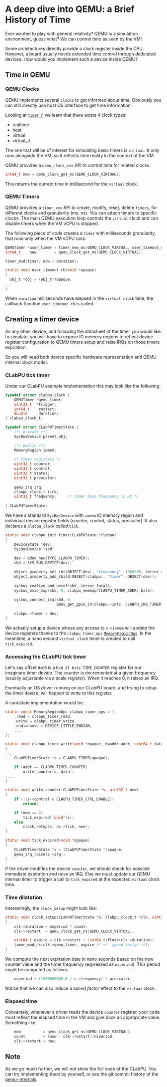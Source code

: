 # A deep dive into QEMU: a Brief History of Time

Ever wanted to play with general relativity? QEMU is a simulation
environment, guess what? We can control time as seen by the VM!

Some architectures directly provide a clock register inside the
CPU. However, a board usually needs extended time control through
dedicated devices. How would you implement such a device inside QEMU?

## Time in QEMU

### QEMU Clocks

QEMU implements several `clocks` to get informed about time. Obviously
you can still directly use host OS interface to get time information.

Looking at
[`timer.h`](https://github.com/qemu/qemu/blob/v10.0.2/include/qemu/timer.h)
we learn that there exists 4 clock types:
- realtime
- host
- virtual
- virtual_rt

The one that will be of interest for simulating basic timers is
`virtual`. It only runs alongside the VM, so it reflects time reality
in the context of the VM.

QEMU provides a `qemu_clock_xxx` API to control time for related clocks.

```c
int64_t now = qemu_clock_get_ms(QEMU_CLOCK_VIRTUAL);
```

This returns the current time in millisecond for the `virtual`
clock.

### QEMU Timers

QEMU provides a `timer_xxx` API to create, modify, reset, delete
`timers`, for different clocks and granularity (ms, ns). You can
attach timers to specific clocks. The main QEMU execution loop
controls the `virtual` clock and can disable timers when the VM vCPU
is stopped.

The following piece of code creates a `timer` with milliseconds
granularity, that runs only when the VM vCPU runs:

```c
QEMUTimer *user_timer = timer_new_ms(QEMU_CLOCK_VIRTUAL, user_timeout_cb, obj);
int64_t    now        = qemu_clock_get_ms(QEMU_CLOCK_VIRTUAL);

timer_mod(timer, now + duration);

static void user_timeout_cb(void *opaque)
{
  obj_t *obj = (obj_t*)opaque;
...
}
```

When `duration` milliseconds have elapsed in the `virtual clock` time,
the callback function `user_timeout_cb` is called.


## Creating a timer device

As any other device, and following the datasheet of the timer you
would like to simulate, you will have to expose IO memory regions to
reflect device register configuration to QEMU timers setup and raise
IRQs on those timers expiration.

So you will need both device specific hardware representation and QEMU
internal clock model.

### CLabPU tick timer

Under our CLabPU example implementation this may look like the following:

```c
typedef struct clabpu_clock {
    QEMUTimer *qemu_timer;
    uint32_t  *trigger;
    int64_t    restart;
    double     duration;
} clabpu_clock_t;

typedef struct CLabPUTimerState {
    /*< private >*/
    SysBusDevice parent_obj;

    /*< public >*/
    MemoryRegion iomem;
    
    /* Timer registers */
    uint32_t counter;
    uint32_t control;
    uint32_t status;
    uint32_t prescaler;
    
    qemu_irq irq;
    clabpu_clock_t tick;
    uint32_t frequency;     /* Timer base frequency in Hz */
    
} CLabPUTimerState;
```

We have a standard `SysBusDevice` with `iomem` IO memory region and
individual device register fields (counter, control, status, prescaler). 
It also declares a `clabpu_clock` called `tick`.

```c
static void clabpu_init_timer(CLabPUState *clabpu)
{
    DeviceState *dev;
    SysBusDevice *sbd;
    
    dev = qdev_new(TYPE_CLABPU_TIMER);
    sbd = SYS_BUS_DEVICE(dev);

    object_property_set_int(OBJECT(dev), "frequency", 1000000, &error_abort);
    object_property_add_child(OBJECT(clabpu), "timer", OBJECT(dev));
    
    sysbus_realize_and_unref(sbd, &error_fatal);
    sysbus_mmio_map(sbd, 0, clabpu_memmap[CLABPU_TIMER_ADDR].base);
    
    sysbus_connect_irq(sbd, 0,
                       qdev_get_gpio_in(clabpu->intc, CLABPU_IRQ_TIMER));
    
    clabpu->timer = dev;
}
```

We actually setup a device whose any access to `s->iomem` will update
the device registers thanks to the `clabpu_timer_ops`
[`MemoryRegionOps`](https://github.com/qemu/qemu/blob/v10.0.2/include/exec/memory.h#L274). In
the meantime, a nano second `virtual clock` timer is created to call
`tick_expired`.

### Accessing the CLabPU tick timer

Let's say offset `0x00` is a `R/W 32 bits TIME_COUNTER` register for
our imaginary timer device. The counter is decremented at a given
frequency (usually adjustable via a scale register). When it reaches
0, it raises an IRQ.

Eventually an OS driver running on our CLabPU board, and trying to
setup the timer device, will happen to write to this register.

A candidate implementation would be:

```c
static const MemoryRegionOps clabpu_timer_ops = {
    .read = clabpu_timer_read,
    .write = clabpu_timer_write,
    .endianness = DEVICE_LITTLE_ENDIAN,
    ...
};

static void clabpu_timer_write(void *opaque, hwaddr addr, uint64_t data, unsigned size)
{
....
    CLabPUTimerState *s = CLABPU_TIMER(opaque);

    if (addr == CLABPU_TIMER_COUNTER)
        write_counter(s, data);
....
}

static void write_counter(CLabPUTimerState *s, uint32_t new)
{
    if (!(s->control & CLABPU_TIMER_CTRL_ENABLE))
        return;

    if (new == 0)
        tick_expired((void*)s);
    else
        clock_setup(s, &s->tick, new);
}

static void tick_expired(void *opaque)
{
    CLabPUTimerState *s = (CLabPUTimerState *)opaque;
    qemu_irq_raise(s->irq);
}
```

If the driver modifies the device `counter`, we should check for
possible immediate expiration and raise an IRQ. Else we must update
our QEMU internal timer to trigger a call to `tick_expired` at the
expected `virtual` clock time.


### Time dilatation

Interestingly, the `clock_setup` might look like:

```c
static void clock_setup(CLabPUTimerState *s, clabpu_clock_t *clk, uint32_t count)
{
    clk->duration = nsperiod * count;
    clk->restart  = qemu_clock_get_ns(QEMU_CLOCK_VIRTUAL);

    uint64_t expire = clk->restart + (int64_t)floor(clk->duration);
    timer_mod_ns(clk->qemu_timer, expire /* +/- speed factor */);
}
```

We compute the next expiration date in nano seconds based on the new
counter value and the timer frequency (expressed as `nsperiod`). This
period might be computed as follows:

```c
    nsperiod = (1000000000.0 / s->frequency) * prescaler;
```

Notice that we can also induce a *speed factor* effect to the
`virtual` clock.


### Elapsed time

Conversely, whenever a driver reads the device `counter` register,
your code must reflect the elapsed time in the VM and give back an
appropriate value. Something like:

```c
    now          = qemu_clock_get_ns(QEMU_CLOCK_VIRTUAL);
    count        = (now - clk->restart)/nsperiod;
    clk->restart = now;
```

## Note

As we go much further, we will not show the full code of the CLabPU. You can try implementing them by yourself, or see the git commit history of the [qemu-internals](https://github.com/pkucnc/qemu_internals).